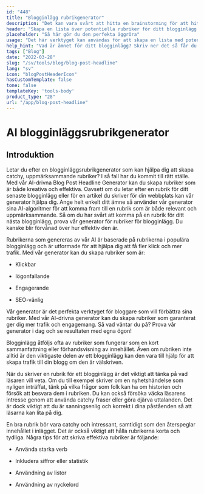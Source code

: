 ```yaml
---
id: "448"
title: "Blogginlägg rubrikgenerator"
description: "Det kan vara svårt att hitta en brainstorming för att hitta en bra rubrik till ditt blogginlägg. Det här verktyget hjälper dig att ta fram en lista med potentiella rubriker för ditt blogginlägg, baserat på det ämne du anger."
header: "Skapa en lista över potentiella rubriker för ditt blogginlägg."
placeholder: "Så här gör du den perfekta äggröra"
usage: "Det här verktyget kan användas för att skapa en lista med potentiella rubriker för ditt blogginlägg. Ange bara ett ämne så får du en lista med rubriker att välja mellan."
help_hint: "Vad är ämnet för ditt blogginlägg? Skriv ner det så får du en lista med rubriker att välja mellan."
tags: ["Blog"]
date: "2022-03-28"
slug: "/sv/tools/blog/blog-post-headline"
lang: "sv"
icon: "blogPostHeaderIcon"
hasCustomTemplate: false
tone: false
templateKey: 'tools-body'
product_type: "28"
url: "/app/blog-post-headline"
---
```


# AI blogginläggsrubrikgenerator

## Introduktion

Letar du efter en blogginläggsrubrikgenerator som kan hjälpa dig att skapa catchy, uppmärksammande rubriker? I så fall har du kommit till rätt ställe. Med vår AI-drivna Blog Post Headline Generator kan du skapa rubriker som är både kreativa och effektiva. Oavsett om du letar efter en rubrik för ditt senaste blogginlägg eller för en artikel du skriver för din webbplats kan vår generator hjälpa dig. Ange helt enkelt ditt ämne så använder vår generator sina AI-algoritmer för att komma fram till en rubrik som är både relevant och uppmärksammande. Så om du har svårt att komma på en rubrik för ditt nästa blogginlägg, prova vår generator för rubriker för blogginlägg. Du kanske blir förvånad över hur effektiv den är.

Rubrikerna som genereras av vår AI är baserade på rubrikerna i populära blogginlägg och är utformade för att hjälpa dig att få fler klick och mer trafik. Med vår generator kan du skapa rubriker som är:

- Klickbar

- Iögonfallande

- Engagerande

- SEO-vänlig

Vår generator är det perfekta verktyget för bloggare som vill förbättra sina rubriker. Med vår AI-drivna generator kan du skapa rubriker som garanterat ger dig mer trafik och engagemang. Så vad väntar du på? Prova vår generator i dag och se resultaten med egna ögon!

Blogginlägg åtföljs ofta av rubriker som fungerar som en kort sammanfattning eller förhandsvisning av innehållet. Även om rubriken inte alltid är den viktigaste delen av ett blogginlägg kan den vara till hjälp för att skapa trafik till din blogg om den är välskriven.

När du skriver en rubrik för ett blogginlägg är det viktigt att tänka på vad läsaren vill veta. Om du till exempel skriver om en nyhetshändelse som nyligen inträffat, tänk på vilka frågor som folk kan ha om historien och försök att besvara dem i rubriken. Du kan också försöka väcka läsarens intresse genom att använda catchy fraser eller göra djärva uttalanden. Det är dock viktigt att du är sanningsenlig och korrekt i dina påståenden så att läsarna kan lita på dig.

En bra rubrik bör vara catchy och intressant, samtidigt som den återspeglar innehållet i inlägget. Det är också viktigt att hålla rubrikerna korta och tydliga. Några tips för att skriva effektiva rubriker är följande:

- Använda starka verb

- Inkludera siffror eller statistik

- Användning av listor

- Användning av nyckelord
